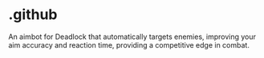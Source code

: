 # .github
An aimbot for Deadlock that automatically targets enemies, improving your aim accuracy and reaction time, providing a competitive edge in combat.
